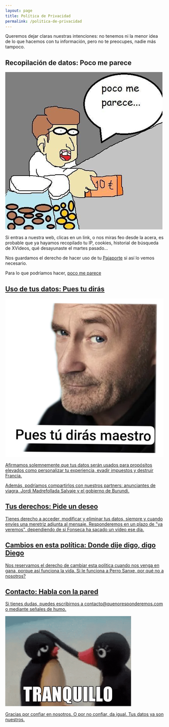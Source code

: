 ```yaml
---
layout: page
title: Política de Privacidad
permalink: /politica-de-privacidad
---
```



Queremos dejar claras nuestras intenciones: no tenemos ni la menor idea de lo que hacemos con tu información, pero no te preocupes, nadie más tampoco.

## Recopilación de datos: Poco me parece

![PocoMeParece](/assets/almeida_poco_me_parece.jpg)

Si entras a nuestra web, clicas en un link, o nos miras feo desde la acera, es probable que ya hayamos recopilado tu IP, cookies, historial de búsqueda de XVideos, qué desayunaste el martes pasado...

Nos guardamos el derecho de hacer uso de tu [Pajaporte](https://es.wikipedia.org/wiki/Pajaporte) si así lo vemos necesario.

Para lo que podríamos hacer, <u>poco me parece<u>

## Uso de tus datos: Pues tu dirás

![PuesTuDiras](/assets/pues_tu_diras.webp)

Afirmamos solemnemente que tus datos serán usados para propósitos elevados como personalizar tu experiencia, evadir impuestos y destruir Francia.

Además, podríamos compartirlos con nuestros partners: anunciantes de viagra, Jordi Madrefollada Salvaje y el gobierno de Burundi.

## Tus derechos: Pide un deseo

Tienes derecho a acceder, modificar y eliminar tus datos, siempre y cuando envíes una meretriz adjunta al mensaje. Responderemos en un plazo de "ya veremos", dependiendo de si [Fonseca](https://www.youtube.com/@SoloFonseca) ha sacado un vídeo ese día.


## Cambios en esta política: Donde dije digo, digo Diego

Nos reservamos el derecho de cambiar esta política cuando nos venga en gana, porque así funciona la vida. Si le funciona a Perro Sanxe, por qué no a nosotros?

## Contacto: Habla con la pared

Si tienes dudas, puedes escribirnos a contacto@quenoresponderemos.com o mediante señales de humo.

![Tranquillo](/assets/tranquillo.gif)

Gracias por confiar en nosotros. O por no confiar, da igual. Tus datos ya son nuestros.